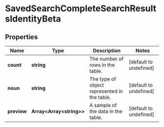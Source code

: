 # SavedSearchCompleteSearchResultsIdentityBeta

## Properties

Name | Type | Description | Notes
------------ | ------------- | ------------- | -------------
**count** | **string** | The number of rows in the table. | [default to undefined]
**noun** | **string** | The type of object represented in the table. | [default to undefined]
**preview** | **Array&lt;Array&lt;string&gt;&gt;** | A sample of the data in the table. | [default to undefined]

